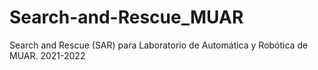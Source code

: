 # Search-and-Rescue_MUAR
Search and Rescue (SAR) para Laboratorio de Automática y Robótica de MUAR. 2021-2022
